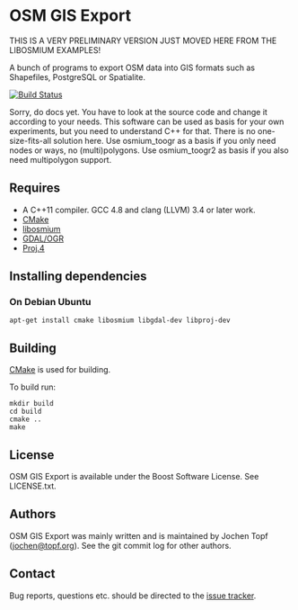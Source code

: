 
# OSM GIS Export

THIS IS A VERY PRELIMINARY VERSION JUST MOVED HERE FROM THE LIBOSMIUM EXAMPLES!

A bunch of programs to export OSM data into GIS formats such as Shapefiles,
PostgreSQL or Spatialite.

[![Build Status](https://secure.travis-ci.org/osmcode/osm-gis-export.png)](http://travis-ci.org/osmcode/osm-gis-export)

Sorry, do docs yet. You have to look at the source code and change it according
to your needs. This software can be used as basis for your own experiments, but
you need to understand C++ for that. There is no one-size-fits-all solution
here. Use osmium_toogr as a basis if you only need nodes or ways, no
(multi)polygons. Use osmium_toogr2 as basis if you also need multipolygon
support.


## Requires

- A C++11 compiler. GCC 4.8 and clang (LLVM) 3.4 or later work.
- [CMake](http://cmake.org/)
- [libosmium](https://github.com/osmcode/libosmium)
- [GDAL/OGR](http://gdal.org/)
- [Proj.4](http://trac.osgeo.org/proj/)


## Installing dependencies

### On Debian Ubuntu

    apt-get install cmake libosmium libgdal-dev libproj-dev


## Building

[CMake](http://www.cmake.org) is used for building.

To build run:

    mkdir build
    cd build
    cmake ..
    make


## License

OSM GIS Export is available under the Boost Software License. See LICENSE.txt.


## Authors

OSM GIS Export was mainly written and is maintained by Jochen Topf
(jochen@topf.org). See the git commit log for other authors.


## Contact

Bug reports, questions etc. should be directed to the
[issue tracker](https://github.com/osmcode/osm-gis-export).


